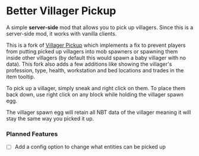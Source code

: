 # Better Villager Pickup
A simple **server-side** mod that allows you to pick up villagers.
Since this is a server-side mod, it works with vanilla clients.

This is a fork of [Villager Pickup](https://modrinth.com/mod/villager-pickup) which implements a fix to prevent players from putting picked up villagers into mob spawners or spawning them inside other villagers (by default this would spawn a baby villager with no data).
This fork also adds a few additions like showing the villager's profession, type, health, workstation and bed locations and trades in the item tooltip.

To pick up a villager, simply sneak and right click on them.
To place them back down, use right click on any block while holding the villager spawn egg.

The villager spawn egg will retain all NBT data of the villager meaning it will stay the same way you picked it up.

### Planned Features
- [ ] Add a config option to change what entities can be picked up
